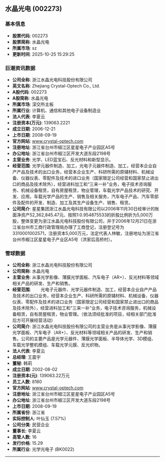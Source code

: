 ## 水晶光电 (002273)

### 基本信息

- **股票代码**: 002273
- **股票简称**: 水晶光电
- **所属市场**: sz
- **更新时间**: 2025-10-25 15:29:25

### 巨潮资讯数据

- **公司全称**: 浙江水晶光电科技股份有限公司
- **英文名称**: Zhejiang Crystal-Optech Co., Ltd.
- **A股代码**: 002273
- **A股简称**: 水晶光电
- **所属市场**: 深交所主板
- **所属行业**: 计算机、通信和其他电子设备制造业
- **法人代表**: 李夏云
- **注册资本(万元)**: 139063.2221
- **成立日期**: 2006-12-21
- **上市日期**: 2008-09-19
- **官方网站**: www.crystal-optech.com
- **注册地址**: 浙江省台州市椒江区星星电子产业园区A5号
- **办公地址**: 浙江省台州市椒江区开发大道东段2198号
- **主营业务**: 光学、LED蓝宝石、反光材料和新型显示。
- **经营范围**: 光学元器件制造、加工，光电子元器件制造、加工，经营本企业自产产品及技术的出口业务，经营本企业生产、科研所需的原辅材料、机械设备、仪器仪表、零配件及技术的进口业务（国家限定公司经营和国家禁止进出口的商品及技术除外），经营进料加工和“三来一补”业务，电子技术咨询服务、机械设备租赁，自有房屋租赁，物业管理，车载光学产品技术的研究、开发、应用，车载光学产品的生产、销售及相关服务，汽车电子产品、汽车零部件及配件的开发、制造、加工及其生产设备生产、销售、租赁。
- **公司简介**: 星星集团浙江水晶光电科技有限公司以2006年11月30日经审计的账面净资产52,362,845.47元、按照1:0.954875533的折股比例折为5,000万股，整体变更为浙江水晶光电科技股份有限公司，并于2006年12月21日在浙江省台州市工商行政管理局办理了工商登记，注册登记号为3310001002571，注册资本5,000万元，法定代表人林敏，注册地址为浙江省台州市椒江区星星电子产业区A5号（洪家后高桥村）。

### 雪球数据

- **公司全称**: 浙江水晶光电科技股份有限公司
- **公司简称**: 水晶光电
- **主营业务**: 从事光学影像、薄膜光学面板、汽车电子（AR+）、反光材料等领域相关产品的研发、生产和销售。
- **经营范围**: 　　光电子元器件、光学元器件制造、加工，经营本企业自产产品及技术的出口业务，经营本企业生产、科研所需的原辅材料、机械设备、仪器仪表、零配件及技术的进口业务（国家限定公司经营和国家禁止进出口的商品及技术除外），经营进料加工和“三来一补”业务，电子技术咨询服务，机械设备租赁，自有房屋租赁，物业管理。（依法须经批准的项目，经相关部门批准后方可开展经营活动）
- **公司简介**: 浙江水晶光电科技股份有限公司的主营业务是从事光学影像、薄膜光学面板、汽车电子（AR+）、反光材料等领域相关产品的研发、生产和销售。公司的主要产品是光学元器件、薄膜光学面板、半导体光学、3D模组、车载光学整机模组、车载光学元膜、反光织物。
- **法人代表**: 李夏云
- **总经理**: 王震宇
- **董秘**: 韩莉
- **成立日期**: 2002-08-02
- **注册资本(元)**: 139063.22万元
- **员工人数**: 8180
- **官方网站**: www.crystal-optech.com
- **注册地址**: 浙江省台州市椒江区星星电子产业园区A5号
- **办公地址**: 浙江省台州市椒江区开发大道东段2198号
- **上市日期**: 2008-09-19
- **所属省份**: 浙江省
- **实际控制人**: 叶仙玉 (7.57%)
- **公司分类**: 民营企业
- **董事长**: 李夏云
- **高管人数**: 16
- **发行价格**: 15.29
- **所属行业**: 光学光电子 (BK0022)

---